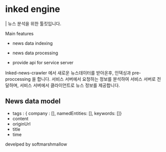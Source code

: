 # inked engine

| 뉴스 분석을 위한 툴킷입니다. 

Main features

* news data indexing

* news data processing

* provide api for service server

  

Inked-news-crawler 에서 새로운 뉴스데이터를 받아온후, 인덱싱과 pre-proccessing 을 합니다. 서비스 서버에서 요청하는 정보를 분석하여 서비스 서버로 전달하며, 서비스 서버에서 클라이언트로 뉴스 정보를 제공합니다.


## News data model

- tags : { company : [], namedEntities: [], keywords: []}
- content
- originUrl
- title
- time

develped by softmarshmallow